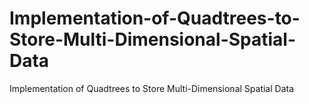 # Implementation-of-Quadtrees-to-Store-Multi-Dimensional-Spatial-Data
Implementation of Quadtrees to Store Multi-Dimensional Spatial Data
